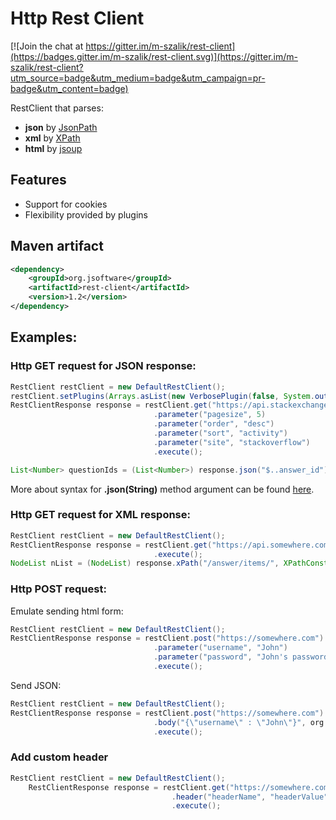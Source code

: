 # Http Rest Client

[![Join the chat at https://gitter.im/m-szalik/rest-client](https://badges.gitter.im/m-szalik/rest-client.svg)](https://gitter.im/m-szalik/rest-client?utm_source=badge&utm_medium=badge&utm_campaign=pr-badge&utm_content=badge)

RestClient that parses:
 * **json** by [JsonPath](https://github.com/jayway/JsonPath)
 * **xml** by [XPath](https://docs.oracle.com/javase/tutorial/jaxp/xslt/xpath.html)
 * **html** by [jsoup](http://jsoup.org/)

## Features
 * Support for cookies
 * Flexibility provided by plugins

## Maven artifact
```xml
<dependency>
    <groupId>org.jsoftware</groupId>
    <artifactId>rest-client</artifactId>
    <version>1.2</version>
</dependency>
```

## Examples:
### Http GET request for JSON response:
```java
RestClient restClient = new DefaultRestClient();                             // new instance of RestClient
restClient.setPlugins(Arrays.asList(new VerbosePlugin(false, System.out)));  // add verbose plugin - it prints request and response to stdout
RestClientResponse response = restClient.get("https://api.stackexchange.com/2.2/answers") // API URL (http get)
                                .parameter("pagesize", 5)                         // Parameters
                                .parameter("order", "desc")
                                .parameter("sort", "activity")
                                .parameter("site", "stackoverflow")
                                .execute();                                         // execute http call

List<Number> questionIds = (List<Number>) response.json("$..answer_id");            // get all answer_id fields from response
```
More about syntax for __.json(String)__ method argument can be found [here](https://github.com/jayway/JsonPath).

### Http GET request for XML response:
```java
RestClient restClient = new DefaultRestClient();                             // new instance of RestClient
RestClientResponse response = restClient.get("https://api.somewhere.com.com/xml/call") // API URL (http get)
                                .execute();
NodeList nList = (NodeList) response.xPath("/answer/items/", XPathConstants.NODESET);  // fetch xml data using XPath notation
```

### Http POST request:
Emulate sending html form:
```java
RestClient restClient = new DefaultRestClient();                             // new instance of RestClient
RestClientResponse response = restClient.post("https://somewhere.com")       // API URL (http post)
                                .parameter("username", "John")               // Http form parameters
                                .parameter("password", "John's password")
                                .execute();                                  // execute http call
```

Send JSON:
```java
RestClient restClient = new DefaultRestClient();                             // new instance of RestClient
RestClientResponse response = restClient.post("https://somewhere.com")       // API URL (http post)
                                .body("{\"username\" : \"John\"}", org.apache.http.entity.ContentType.APPLICATION_JSON)      // request body
                                .execute();                                  // execute http call
```

### Add custom header
```java
RestClient restClient = new DefaultRestClient();
    RestClientResponse response = restClient.get("https://somewhere.com")
                                    .header("headerName", "headerValue")    // add http header
                                    .execute();                             // execute http call
```
